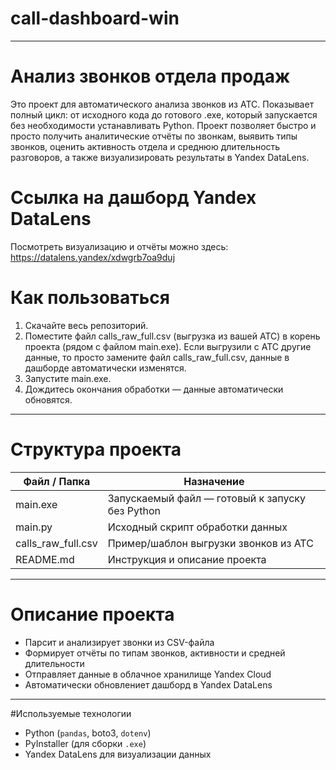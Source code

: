 # call-dashboard-win
---

# Анализ звонков отдела продаж 
Это проект для автоматического анализа звонков из АТС.
Показывает полный цикл: от исходного кода до готового .exe, который запускается без необходимости устанавливать Python.
Проект позволяет быстро и просто получить аналитические отчёты по звонкам, выявить типы звонков, оценить активность отдела и среднюю длительность разговоров, а также визуализировать результаты в Yandex DataLens.

# Ссылка на дашборд Yandex DataLens
Посмотреть визуализацию и отчёты можно здесь: https://datalens.yandex/xdwgrb7oa9duj

# Как пользоваться
1. Скачайте весь репозиторий.  
2. Поместите файл calls_raw_full.csv (выгрузка из вашей АТС) в корень проекта (рядом с файлом main.exe). Если выгрузили с АТС другие данные, то просто замените файл calls_raw_full.csv, данные в дашборде автоматически изменятся. 
3. Запустите main.exe.  
4. Дождитесь окончания обработки — данные автоматически обновятся.  

---
# Структура проекта
| Файл / Папка       | Назначение                                     |
|--------------------|------------------------------------------------|
| main.exe         | Запускаемый файл — готовый к запуску без Python|
| main.py          | Исходный скрипт обработки данных               |
| calls_raw_full.csv | Пример/шаблон выгрузки звонков из АТС        |
| README.md        | Инструкция и описание проекта                  |

---

# Описание проекта

- Парсит и анализирует звонки из CSV-файла  
- Формирует отчёты по типам звонков, активности и средней длительности 
- Отправляет данные в облачное хранилище Yandex Cloud 
- Автоматически обновлениет дашборд в Yandex DataLens

---

#Используемые технологии
- Python (`pandas`, boto3, `dotenv`)  
- PyInstaller (для сборки `.exe`)  
- Yandex DataLens для визуализации данных
